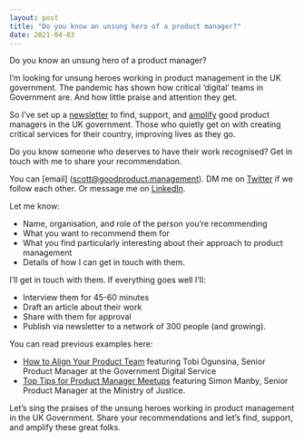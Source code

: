 ```yaml
---
layout: post
title: "Do you know an unsung hero of a product manager?"
date: 2021-04-03
---
```

Do you know an unsung hero of a product manager?

I’m looking for unsung heroes working in product management in the UK government. 
The pandemic has shown how critical ‘digital’ teams in Government are. And how little praise and attention they get. 

So I’ve set up a [newsletter](https://buttondown.email/goodproductmanagement) to find, support, and [amplify](https://www.vox.com/2016/9/14/12914370/white-house-obama-women-gender-bias-amplification) good product managers in the UK government. Those who quietly get on with creating critical services for their country, improving lives as they go.

Do you know someone who deserves to have their work recognised?
Get in touch with me to share your recommendation.

You can [email] (scott@goodproduct.management). DM me on [Twitter](https://twitter.com/scottcolfer) if we follow each other. Or message me on [LinkedIn](https://www.linkedin.com/in/scottcolfer).

Let me know:

- Name, organisation, and role of the person you’re recommending
- What you want to recommend them for
- What you find particularly interesting about their approach to product management
- Details of how I can get in touch with them.

I’ll get in touch with them. If everything goes well I'll: 

- Interview them for 45-60 minutes 
- Draft an article about their work
- Share with them for approval
- Publish via newsletter to a network of 300 people (and growing).

You can read previous examples here:

- [How to Align Your Product Team](https://buttondown.email/goodproductmanagement/archive/aa88b76c-5c0a-4402-a5ad-36a924fc9a28) featuring Tobi Ogunsina, Senior Product Manager at the Government Digital Service
- [Top Tips for Product Manager Meetups](https://buttondown.email/goodproductmanagement/archive/6a694af8-19d3-4e33-93a0-bcf6c75aadaf) featuring Simon Manby, Senior Product Manager at the Ministry of Justice.

Let’s sing the praises of the unsung heroes working in product management in the UK Government. Share your recommendations and let’s find, support, and amplify these great folks.


